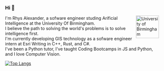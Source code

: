 ### Hi 👋

<img src="https://universitas21.com/sites/default/files/styles/scale_640_w/public/2018-04/1200px-BirminghamUniversityCrest.svg_.png?itok=kxhnaaLp" width="75" align="right" title="University of Birmingham">

I'm Rhys Alexander, a sofware engineer studing Arificial Intelligence at the University Of Birmingham.<br>
I believe the path to solving the world's problems is to solve intelligence first.<br>
I'm currently developing GIS technology as a sofware engineer intern at Esri Writing in C++, Rust, and C#.<br>
I've been a Python tutor, I've taught Coding Bootcamps in JS and Python, and I love Computer Vision.

[![Top Langs](https://github-readme-stats.vercel.app/api/top-langs/?username=Rhys-Alexander&theme=dark&layout=compact)](https://github.com/anuraghazra/github-readme-stats)
